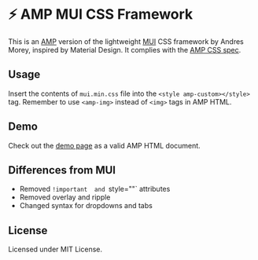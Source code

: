 # ⚡ AMP MUI CSS Framework

This is an [AMP](https://www.ampproject.org) version of the lightweight [MUI](https://www.muicss.com/) CSS framework by Andres Morey, inspired by Material Design. It complies with the  [AMP CSS spec](https://www.ampproject.org/docs/design/responsive/style_pages).

## Usage

Insert the contents of `mui.min.css` file into the `<style amp-custom></style>` tag. Remember to use `<amp-img>` instead of `<img>` tags in AMP HTML.

## Demo

Check out the [demo page](https://niutech.github.io/amp-mui/) as a valid AMP HTML document.

## Differences from MUI

 - Removed `!important  and `style=""` attributes
 - Removed overlay and ripple
 - Changed syntax for dropdowns and tabs

## License

Licensed under MIT License.
